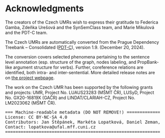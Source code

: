 # Acknowledgments

The creators of the Czech UMRs wish to express their gratitude to
Federica Gamba, Zdeňka Urešová and the SynSemClass team, and Marie Mikulová and the PDT-C team.

The Czech UMRs are automatically converted from the Prague Dependency Treebank – Consolidated ([PDT-C](https://ufal.mff.cuni.cz/pdt-c)), version 1.9. (December 20, 2024).

The conversion covers selected phenomena pertaining to the sentence level annotation (esp. structure of the graph, nodes labeling, and PropBank-like argument structure for verbs). Further, coreference relations are identified, both intra- and inter-sentential. More detailed release notes are on [the project webpage](https://ufal.mff.cuni.cz/uniform-meaning-representation-czech).

The work on the Czech UMR has been supported by the following grants and projects: UMR, Project No. LUAUS23283 (MŠMT ČR), LUSyD, Project No. GX20-16819X (GAČR) and LINDAT/CLARIAH-CZ, Project No. LM2023062 (MŠMT ČR).

<pre>
=== Machine-readable metadata (DO NOT REMOVE!) ================================
License: CC BY-NC-SA 4.0
Contributors: Jan Štěpánek, Markéta Lopatková, Daniel Zeman, Eva Fučíková, Michal Novák, Šárka Zikánová, Jan Hajič
Contact: lopatkova@ufal.mff.cuni.cz
===============================================================================
</pre>
